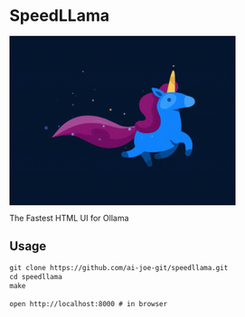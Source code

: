 # SpeedLLama

<img src="tenor.gif" alt="Logo" width="400" align="center">


The Fastest HTML UI for Ollama


## Usage

```
git clone https://github.com/ai-joe-git/speedllama.git
cd speedllama
make

open http://localhost:8000 # in browser
```
